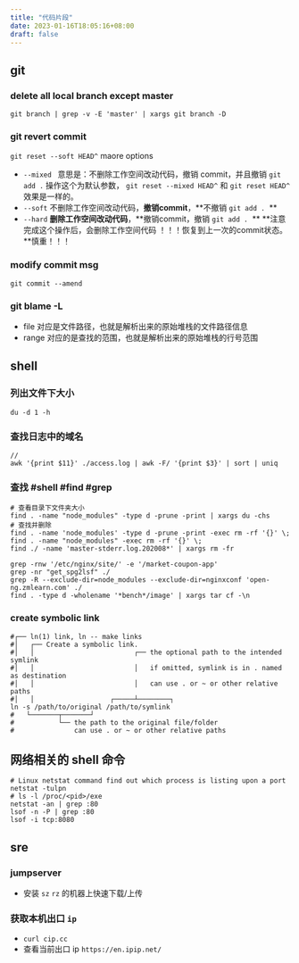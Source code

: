 ```yaml
---
title: "代码片段"
date: 2023-01-16T18:05:16+08:00
draft: false
---
```

## git
### delete all local branch except master
`git branch | grep -v -E 'master' | xargs git branch -D`
### git revert commit
`git reset --soft HEAD^`
maore options
- `--mixed `
意思是：不删除工作空间改动代码，撤销 commit，并且撤销 `git add .` 操作这个为默认参数， `git reset --mixed HEAD^`  和  `git reset HEAD^`  效果是一样的。
- `--soft`
不删除工作空间改动代码，**撤销commit**，**不撤销 `git add .`  **
- `--hard`
**删除工作空间改动代码**，**撤销commit，撤销 `git add .`  ** **注意完成这个操作后，会删除工作空间代码 ！！！恢复到上一次的commit状态。**慎重！！！
### modify commit msg
`git commit --amend`
### git blame -L <range> <file>
- file 对应是文件路径，也就是解析出来的原始堆栈的文件路径信息
- range 对应的是查找的范围，也就是解析出来的原始堆栈的行号范围

## shell
### 列出文件下大小
`du -d 1 -h`
### 查找日志中的域名
``` shell
// 
awk '{print $11}' ./access.log | awk -F/ '{print $3}' | sort | uniq
```
### 查找 #shell #find #grep
``` shell
# 查看目录下文件夹大小
find . -name "node_modules" -type d -prune -print | xargs du -chs
# 查找并删除
find . -name 'node_modules' -type d -prune -print -exec rm -rf '{}' \;
find . -name "node_modules" -exec rm -rf '{}' \;
find ./ -name 'master-stderr.log.202008*' | xargs rm -fr
```
``` shell
grep -rnw '/etc/nginx/site/' -e '/market-coupon-app'
grep -nr "get_spg2lsf" ./
grep -R --exclude-dir=node_modules --exclude-dir=nginxconf 'open-ng.zmlearn.com' ./
find . -type d -wholename '*bench*/image' | xargs tar cf -\n
```
### create symbolic link
``` shell
#┌── ln(1) link, ln -- make links
#│   ┌── Create a symbolic link.
#│   │                         ┌── the optional path to the intended symlink
#│   │                         │   if omitted, symlink is in . named as destination
#│   │                         │   can use . or ~ or other relative paths
#│   │                   ┌─────┴────────┐
ln -s /path/to/original /path/to/symlink
#	└───────┬───────┘
#			└── the path to the original file/folder
#				can use . or ~ or other relative paths
```
## 网络相关的 shell 命令
``` shell
# Linux netstat command find out which process is listing upon a port
netstat -tulpn
# ls -l /proc/<pid>/exe
netstat -an | grep :80
lsof -n -P | grep :80
lsof -i tcp:8080
```
## sre
### jumpserver
- 安装 `sz` `rz` 的机器上快速下载/上传
### 获取本机出口 `ip`
- `curl cip.cc`
- 查看当前出口 ip `https://en.ipip.net/`